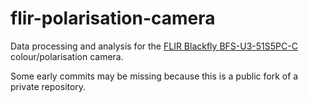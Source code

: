 # flir-polarisation-camera
Data processing and analysis for the [FLIR Blackfly BFS-U3-51S5PC-C](https://www.flir.com/products/blackfly-s-usb3/?model=BFS-U3-51S5PC-C) colour/polarisation camera.

Some early commits may be missing because this is a public fork of a private repository.

